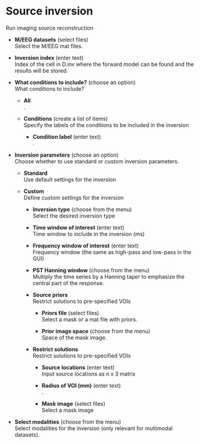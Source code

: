 # Source inversion  
Run imaging source reconstruction   

* **M/EEG datasets** (select files)  
Select the M/EEG mat files.   

* **Inversion index** (enter text)  
Index of the cell in D.inv where the forward model can be found and the results will be stored.   

* **What conditions to include?** (choose an option)  
What conditions to include?   

    * **All**   
    .   

    * **Conditions** (create a list of items)  
    Specify the labels of the conditions to be included in the inversion   

        * **Condition label** (enter text)  
        .   

* **Inversion parameters** (choose an option)  
Choose whether to use standard or custom inversion parameters.   

    * **Standard**   
    Use default settings for the inversion   

    * **Custom**   
    Define custom settings for the inversion   

        * **Inversion type** (choose from the menu)  
        Select the desired inversion type   

        * **Time window of interest** (enter text)  
        Time window to include in the inversion (ms)   

        * **Frequency window of interest** (enter text)  
        Frequency window (the same as high-pass and low-pass in the GUI)   

        * **PST Hanning window** (choose from the menu)  
        Multiply the time series by a Hanning taper to emphasize the central part of the response.   

        * **Source priors**   
        Restrict solutions to pre-specified VOIs   

            * **Priors file** (select files)  
            Select a mask or a mat file with priors.   

            * **Prior image space** (choose from the menu)  
            Space of the mask image.   

        * **Restrict solutions**   
        Restrict solutions to pre-specified VOIs   

            * **Source locations** (enter text)  
            Input source locations as n x 3 matrix   

            * **Radius of VOI (mm)** (enter text)  
            .   

            * **Mask image** (select files)  
            Select a mask image   

* **Select modalities** (choose from the menu)  
Select modalities for the inversion (only relevant for multimodal datasets).   
